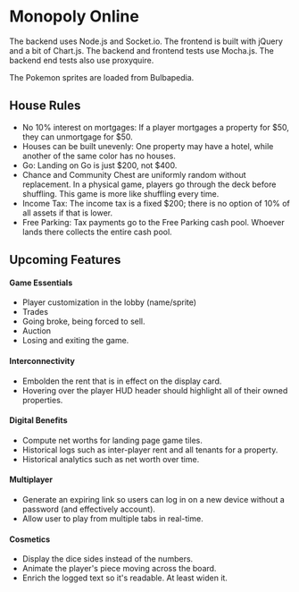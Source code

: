# Monopoly Online
The backend uses Node.js and Socket.io.
The frontend is built with jQuery and a bit of Chart.js.
The backend and frontend tests use Mocha.js. The backend end tests also use proxyquire.

The Pokemon sprites are loaded from Bulbapedia.

## House Rules
* No 10% interest on mortgages: If a player mortgages a property for $50, they can unmortgage for $50.
* Houses can be built unevenly: One property may have a hotel, while another of the same color has no houses.
* Go: Landing on Go is just $200, not $400.
* Chance and Community Chest are uniformly random without replacement. In a physical game, players go through the deck before shuffling. This game is more like shuffling every time.
* Income Tax: The income tax is a fixed $200; there is no option of 10% of all assets if that is lower.
* Free Parking: Tax payments go to the Free Parking cash pool. Whoever lands there collects the entire cash pool.

## Upcoming Features
#### Game Essentials
* Player customization in the lobby (name/sprite)
* Trades
* Going broke, being forced to sell.
* Auction
* Losing and exiting the game.

#### Interconnectivity
* Embolden the rent that is in effect on the display card.
* Hovering over the player HUD header should highlight all of their owned properties.

#### Digital Benefits
* Compute net worths for landing page game tiles.
* Historical logs such as inter-player rent and all tenants for a property.
* Historical analytics such as net worth over time.

#### Multiplayer
* Generate an expiring link so users can log in on a new device without a password (and effectively account).
* Allow user to play from multiple tabs in real-time.

#### Cosmetics
* Display the dice sides instead of the numbers.
* Animate the player's piece moving across the board.
* Enrich the logged text so it's readable. At least widen it.